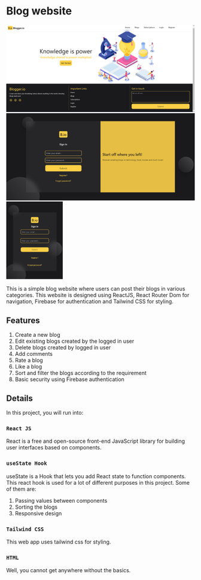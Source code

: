 # Blog website

![](src/Images/UI.png)
![](src/Images/blog-website-laptop.png)
<img src="src/Images/blog-website-mobile.png" width="30%" height="30%" />

This is a simple blog website where users can post their blogs in various categories. This website is designed using ReactJS, React Router Dom for
navigation, Firebase for authentication and Tailwind CSS for styling. 

## Features

1. Create a new blog
2. Edit existing blogs created by the logged in user
3. Delete blogs created by logged in user
4. Add comments
5. Rate a blog
6. Like a blog
7. Sort and filter the blogs according to the requirement
8. Basic security using Firebase authentication

## Details

In this project, you will run into:

### `React JS`

React is a free and open-source front-end JavaScript library for building user interfaces based on components.

### `useState Hook`

useState is a Hook that lets you add React state to function components. This react hook is used for a lot of different purposes in this project. Some of them are:
1. Passing values between components
2. Sorting the blogs
3. Responsive design

### `Tailwind CSS`

This web app uses tailwind css for styling.

### `HTML`

Well, you cannot get anywhere without the basics.
